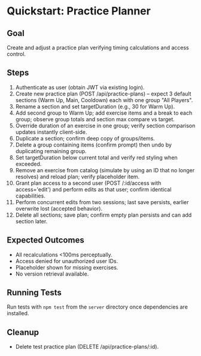 # Quickstart: Practice Planner

## Goal
Create and adjust a practice plan verifying timing calculations and access control.

## Steps
1. Authenticate as user (obtain JWT via existing login).
2. Create new practice plan (POST /api/practice-plans) – expect 3 default sections (Warm Up, Main, Cooldown) each with one group "All Players".
3. Rename a section and set targetDuration (e.g., 30 for Warm Up).
4. Add second group to Warm Up; add exercise items and a break to each group; observe group totals and section max compare vs target.
5. Override duration of an exercise in one group; verify section comparison updates instantly client-side.
6. Duplicate a section; confirm deep copy of groups/items.
7. Delete a group containing items (confirm prompt) then undo by duplicating remaining group.
8. Set targetDuration below current total and verify red styling when exceeded.
9. Remove an exercise from catalog (simulate by using an ID that no longer resolves) and reload plan; verify placeholder item.
10. Grant plan access to a second user (POST /:id/access with access='edit') and perform edits as that user; confirm identical capabilities.
11. Perform concurrent edits from two sessions; last save persists, earlier overwrite lost (accepted behavior).
12. Delete all sections; save plan; confirm empty plan persists and can add section later.

## Expected Outcomes
- All recalculations <100ms perceptually.
- Access denied for unauthorized user IDs.
- Placeholder shown for missing exercises.
- No version retrieval available.

## Running Tests

Run tests with `npm test` from the `server` directory once dependencies are installed.

## Cleanup
- Delete test practice plan (DELETE /api/practice-plans/:id).
